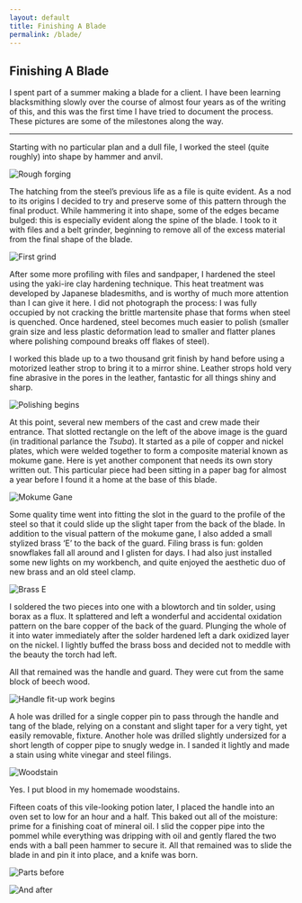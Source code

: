 ```yaml
---
layout: default
title: Finishing A Blade
permalink: /blade/
---
```


## Finishing A Blade

I spent part of a summer making a blade for a client. I have been learning blacksmithing slowly over the course of almost four years as of the writing of this, and this was the first time I have tried to document the process. These pictures are some of the milestones along the way.

---

Starting with no particular plan and a dull file, I worked the steel (quite roughly) into shape by hammer and anvil.

![Rough forging](/assets/blade/KRNW5538.JPG)

The hatching from the steel’s previous life as a file is quite evident. As a nod to its origins I decided to try and preserve some of this pattern through the final product. While hammering it into shape, some of the edges became bulged: this is especially evident along the spine of the blade. I took to it with files and a belt grinder, beginning to remove all of the excess material from the final shape of the blade.

![First grind](/assets/blade/OUQE2498.JPG)

After some more profiling with files and sandpaper, I hardened the steel using the yaki-ire clay hardening technique. This heat treatment was developed by Japanese bladesmiths, and is worthy of much more attention than I can give it here. I did not photograph the process: I was fully occupied by not cracking the brittle martensite phase that forms when steel is quenched. Once hardened, steel becomes much easier to polish (smaller grain size and less plastic deformation lead to smaller and flatter planes where polishing compound breaks off flakes of steel).

I worked this blade up to a two thousand grit finish by hand before using a motorized leather strop to bring it to a mirror shine. Leather strops hold very fine abrasive in the pores in the leather, fantastic for all things shiny and sharp.

![Polishing begins](/assets/blade/IMG_0546.JPG)

At this point, several new members of the cast and crew made their entrance. That slotted rectangle on the left of the above image is the guard (in traditional parlance the *Tsuba*). It started as a pile of copper and nickel plates, which were welded together to form a composite material known as mokume gane. Here is yet another component that needs its own story written out. This particular piece had been sitting in a paper bag for almost a year before I found it a home at the base of this blade.

![Mokume Gane](/assets/blade/BGQIE7545.JPG)

Some quality time went into fitting the slot in the guard to the profile of the steel so that it could slide up the slight taper from the back of the blade. In addition to the visual pattern of the mokume gane, I also added a small stylized brass ‘E’ to the back of the guard. Filing brass is fun: golden snowflakes fall all around and I glisten for days. I had also just installed some new lights on my workbench, and quite enjoyed the aesthetic duo of new brass and an old steel clamp.

![Brass E](/assets/blade/EXEF2163.JPG)

I soldered the two pieces into one with a blowtorch and tin solder, using borax as a flux. It splattered and left a wonderful and accidental oxidation pattern on the bare copper of the back of the guard. Plunging the whole of it into water immediately after the solder hardened left a dark oxidized layer on the nickel. I lightly buffed the brass boss and decided not to meddle with the beauty the torch had left.

All that remained was the handle and guard. They were cut from the same block of beech wood.

![Handle fit-up work begins](/assets/blade/Squarecrop1.JPG)

A hole was drilled for a single copper pin to pass through the handle and tang of the blade, relying on a constant and slight taper for a very tight, yet easily removable, fixture. Another hole was drilled slightly undersized for a short length of copper pipe to snugly wedge in. I sanded it lightly and made a stain using white vinegar and steel filings.

![Woodstain](/assets/blade/YJSY2874.JPG)

Yes. I put blood in my homemade woodstains.

Fifteen coats of this vile-looking potion later, I placed the handle into an oven set to low for an hour and a half. This baked out all of the moisture: prime for a finishing coat of mineral oil. I slid the copper pipe into the pommel while everything was dripping with oil and gently flared the two ends with a ball peen hammer to secure it. All that remained was to slide the blade in and pin it into place, and a knife was born.

![Parts before](/assets/blade/IMG_0680.JPG)

![And after](/assets/blade/IMG_0681.JPG)
